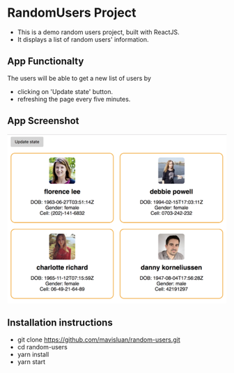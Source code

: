 # RandomUsers Project

- This is a demo random users project, built with ReactJS. 
- It displays a list of random users' information. 


## App Functionalty

The users will be able to get a new list of users by

- clicking on 'Update state' button.
- refreshing the page every five minutes.


## App Screenshot

<img src='src/screenshot.png' width='600'>


## Installation instructions
- git clone https://github.com/mavisluan/random-users.git
- cd random-users
- yarn install
- yarn start
